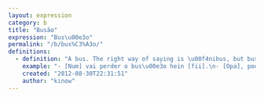 ```yaml
---
layout: expression
category: b
title: "Busão"
expression: "Bus\u00e3o"
permalink: "/b/bus%C3%A3o/"
definitions:
  - definition: "A bus. The right way of saying is \u00f4nibus, but bus\u00e3o is easier to say."
    example: "- [Num] vai perder o bus\u00e3o hein [fii].\n- [Opa], pode deixar que vou sair mais cedo."
    created: "2012-08-30T22:31:51"
    author: "kinow"
---
```

